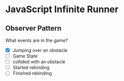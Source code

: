 # JavaScript Infinite Runner

## Observer Pattern

What events are in the game?

* [x] Jumping over an obstacle
* [ ] Game State
* [ ] collided with an obstacle
* [ ] Started rebinding
* [ ] Finished rebinding